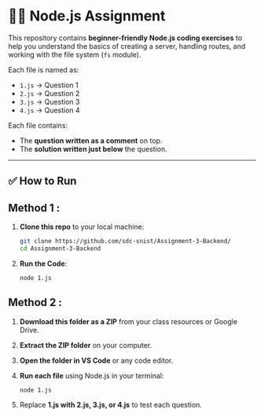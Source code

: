 # 🧑‍💻 Node.js Assignment

This repository contains **beginner-friendly Node.js coding exercises** to help you understand the basics of creating a server, handling routes, and working with the file system (`fs` module).

Each file is named as:

- `1.js` → Question 1
- `2.js` → Question 2
- `3.js` → Question 3
- `4.js` → Question 4

Each file contains:
- The **question written as a comment** on top.
- The **solution written just below** the question.

---
## ✅ How to Run

## Method 1 :

1. **Clone this repo** to your local machine:
   ```bash
   git clone https://github.com/sdc-snist/Assignment-3-Backend/
   cd Assignment-3-Backend
2. **Run the Code**:
   ```bash
   node 1.js
## Method 2 :

1. **Download this folder as a ZIP** from your class resources or Google Drive.

2. **Extract the ZIP folder** on your computer.

3. **Open the folder in VS Code** or any code editor.

4. **Run each file** using Node.js in your terminal:
   ```bash
   node 1.js
4. Replace **1.js with 2.js, 3.js, or 4.js** to test each question.



